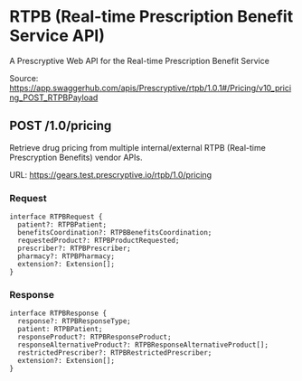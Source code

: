 # RTPB (Real-time Prescription Benefit Service API)

A Prescryptive Web API for the Real-time Prescription Benefit Service

Source:
https://app.swaggerhub.com/apis/Prescryptive/rtpb/1.0.1#/Pricing/v10_pricing_POST_RTPBPayload

## POST /1.0/pricing

Retrieve drug pricing from multiple internal/external RTPB (Real-time
Prescryption Benefits) vendor APIs.

URL: https://gears.test.prescryptive.io/rtpb/1.0/pricing

### Request

```
interface RTPBRequest {
  patient?: RTPBPatient;
  benefitsCoordination?: RTPBBenefitsCoordination;
  requestedProduct?: RTPBProductRequested;
  prescriber?: RTPBPrescriber;
  pharmacy?: RTPBPharmacy;
  extension?: Extension[];
}
```

### Response

```
interface RTPBResponse {
  response?: RTPBResponseType;
  patient: RTPBPatient;
  responseProduct?: RTPBResponseProduct;
  responseAlternativeProduct?: RTPBResponseAlternativeProduct[];
  restrictedPrescriber?: RTPBRestrictedPrescriber;
  extension?: Extension[];
}
```
